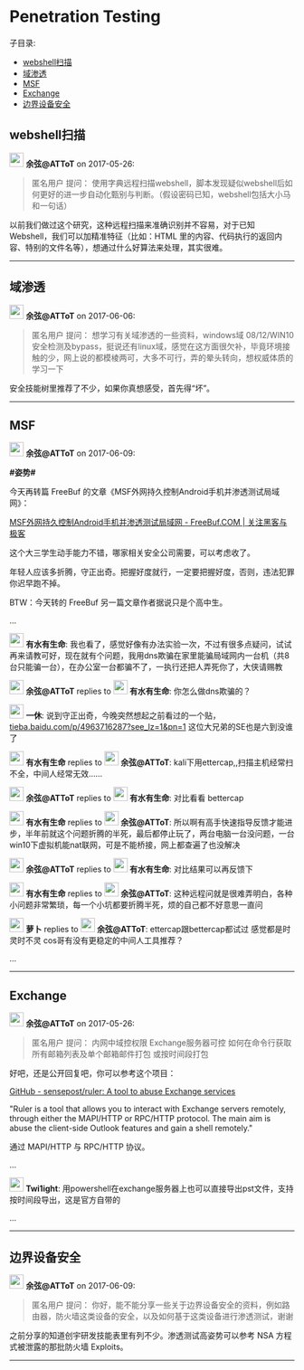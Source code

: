 # Penetration Testing
子目录:
- [webshell扫描](#webshell扫描)
- [域渗透](#域渗透)
- [MSF](#msf)
- [Exchange](#exchange)
- [边界设备安全](#边界设备安全)

## webshell扫描

<img src="https://file.xiaomiquan.com/96/86/9686aeac0faa9aa0efc8cc53e1617273dd5e53e7a0425b9f06b68f806f03ca15.jpg" width="25px"/> __余弦@ATToT__ on 2017-05-26:

> 匿名用户 提问：
使用字典远程扫描webshell，脚本发现疑似webshell后如何更好的进一步自动化甄别与判断。（假设密码已知，webshell包括大小马和一句话）


以前我们做过这个研究，这种远程扫描来准确识别并不容易，对于已知 Webshell，我们可以加精准特征（比如：HTML 里的内容、代码执行的返回内容、特别的文件名等），想通过什么好算法来处理，其实很难。


---

## 域渗透

<img src="https://file.xiaomiquan.com/96/86/9686aeac0faa9aa0efc8cc53e1617273dd5e53e7a0425b9f06b68f806f03ca15.jpg" width="25px"/> __余弦@ATToT__ on 2017-06-06:

> 匿名用户 提问：
想学习有关域渗透的一些资料，windows域 08/12/WIN10安全检测及bypass，挺说还有linux域，感觉在这方面很欠补，毕竟环境接触的少，网上说的都模棱两可，大多不可行，弄的晕头转向，想权威体质的学习一下


安全技能树里推荐了不少，如果你真想感受，首先得“坏”。


---


## MSF


<img src="https://file.xiaomiquan.com/96/86/9686aeac0faa9aa0efc8cc53e1617273dd5e53e7a0425b9f06b68f806f03ca15.jpg" width="25px"/> __余弦@ATToT__ on 2017-06-09:


__#姿势#__

  今天再转篇 FreeBuf 的文章《MSF外网持久控制Android手机并渗透测试局域网》：


[MSF外网持久控制Android手机并渗透测试局域网 - FreeBuf.COM | 关注黑客与极客](http://www.freebuf.com/sectool/136574.html)



这个大三学生动手能力不错，哪家相关安全公司需要，可以考虑收了。

年轻人应该多折腾，守正出奇。把握好度就行，一定要把握好度，否则，违法犯罪你迟早跑不掉。

BTW：今天转的 FreeBuf 另一篇文章作者据说只是个高中生。



...

<img src="https://file.xiaomiquan.com/94/84/948404f2db7578409ae23a5bfbec08002ed6714f9d48fd7301f0abf11b140d29.jpg" width="25px"/> __有水有生命__: 我也看了，感觉好像有办法实验一次，不过有很多点疑问，试试再来请教可好，现在就有个问题，我用dns欺骗在家里能骗局域网内一台机（共8台只能骗一台），在办公室一台都骗不了，一执行还把人弄死你了，大侠请赐教

<img src="https://file.xiaomiquan.com/96/86/9686aeac0faa9aa0efc8cc53e1617273dd5e53e7a0425b9f06b68f806f03ca15.jpg" width="25px"/> __余弦@ATToT__ replies to <img src="https://file.xiaomiquan.com/94/84/948404f2db7578409ae23a5bfbec08002ed6714f9d48fd7301f0abf11b140d29.jpg" width="25px"/> __有水有生命__: 你怎么做dns欺骗的？

<img src="https://file.xiaomiquan.com/e0/1d/e01d033928215404410d8a95fcd0868cc1cde3f31609eb54f6048cc674ef5baa.jpg" width="25px"/> __一休__: 说到守正出奇，今晚突然想起之前看过的一个贴，[tieba.baidu.com/p/4963716287?see_lz=1&pn=1](tieba.baidu.com/p/4963716287?see_lz=1&pn=1)  这位大兄弟的SE也是六到没谁了

<img src="https://file.xiaomiquan.com/94/84/948404f2db7578409ae23a5bfbec08002ed6714f9d48fd7301f0abf11b140d29.jpg" width="25px"/> __有水有生命__ replies to <img src="https://file.xiaomiquan.com/96/86/9686aeac0faa9aa0efc8cc53e1617273dd5e53e7a0425b9f06b68f806f03ca15.jpg" width="25px"/> __余弦@ATToT__: kali下用ettercap,,扫描主机经常扫不全，中间人经常无效……

<img src="https://file.xiaomiquan.com/96/86/9686aeac0faa9aa0efc8cc53e1617273dd5e53e7a0425b9f06b68f806f03ca15.jpg" width="25px"/> __余弦@ATToT__ replies to <img src="https://file.xiaomiquan.com/94/84/948404f2db7578409ae23a5bfbec08002ed6714f9d48fd7301f0abf11b140d29.jpg" width="25px"/> __有水有生命__: 对比看看 bettercap

<img src="https://file.xiaomiquan.com/94/84/948404f2db7578409ae23a5bfbec08002ed6714f9d48fd7301f0abf11b140d29.jpg" width="25px"/> __有水有生命__ replies to <img src="https://file.xiaomiquan.com/96/86/9686aeac0faa9aa0efc8cc53e1617273dd5e53e7a0425b9f06b68f806f03ca15.jpg" width="25px"/> __余弦@ATToT__: 所以啊有高手快速指导反馈才能进步，半年前就这个问题折腾的半死，最后都停止玩了，两台电脑一台没问题，一台win10下虚拟机能nat联网，可是不能桥接，网上都查遍了也没解决

<img src="https://file.xiaomiquan.com/96/86/9686aeac0faa9aa0efc8cc53e1617273dd5e53e7a0425b9f06b68f806f03ca15.jpg" width="25px"/> __余弦@ATToT__ replies to <img src="https://file.xiaomiquan.com/94/84/948404f2db7578409ae23a5bfbec08002ed6714f9d48fd7301f0abf11b140d29.jpg" width="25px"/> __有水有生命__: 对比结果可以再反馈下

<img src="https://file.xiaomiquan.com/94/84/948404f2db7578409ae23a5bfbec08002ed6714f9d48fd7301f0abf11b140d29.jpg" width="25px"/> __有水有生命__ replies to <img src="https://file.xiaomiquan.com/96/86/9686aeac0faa9aa0efc8cc53e1617273dd5e53e7a0425b9f06b68f806f03ca15.jpg" width="25px"/> __余弦@ATToT__: 这种远程问就是很难弄明白，各种小问题非常繁琐，每一个小坑都要折腾半死，烦的自己都不好意思一直问

<img src="https://file.xiaomiquan.com/e6/16/e616b63d215ace23913e168c6b8d4f4b20eeab9eb71886ecabb3bd60cd4f07fe.jpg" width="25px"/> __萝卜__ replies to <img src="https://file.xiaomiquan.com/96/86/9686aeac0faa9aa0efc8cc53e1617273dd5e53e7a0425b9f06b68f806f03ca15.jpg" width="25px"/> __余弦@ATToT__: ettercap跟bettercap都试过 感觉都是时灵时不灵 cos哥有没有更稳定的中间人工具推荐？


...

---

## Exchange

<img src="https://file.xiaomiquan.com/96/86/9686aeac0faa9aa0efc8cc53e1617273dd5e53e7a0425b9f06b68f806f03ca15.jpg" width="25px"/> __余弦@ATToT__ on 2017-05-26:

> 匿名用户 提问：
内网中域控权限 Exchange服务器可控 如何在命令行获取所有邮箱列表及单个邮箱邮件打包 或按时间段打包


好吧，还是公开回复吧，你可以参考这个项目：


[GitHub - sensepost/ruler: A tool to abuse Exchange services](https://github.com/sensepost/ruler)



"Ruler is a tool that allows you to interact with Exchange servers remotely, through either the MAPI/HTTP or RPC/HTTP protocol. The main aim is abuse the client-side Outlook features and gain a shell remotely."

通过 MAPI/HTTP 与 RPC/HTTP 协议。



...

<img src="https://file.xiaomiquan.com/89/da/89dac2fbbada82afb3c1152dd4f88d703c91d5f5cbd238debe3f749b98c36f68.jpg" width="25px"/> __Twi1ight__: 用powershell在exchange服务器上也可以直接导出pst文件，支持按时间段导出，这是官方自带的


...

---


## 边界设备安全



<img src="https://file.xiaomiquan.com/96/86/9686aeac0faa9aa0efc8cc53e1617273dd5e53e7a0425b9f06b68f806f03ca15.jpg" width="25px"/> __余弦@ATToT__ on 2017-06-09:

> 匿名用户 提问：
你好，能不能分享一些关于边界设备安全的资料，例如路由器，防火墙这类设备的安全，以及如何基于这类设备进行渗透测试，谢谢


之前分享的知道创宇研发技能表里有列不少。渗透测试高姿势可以参考 NSA 方程式被泄露的那批防火墙 Exploits。



---